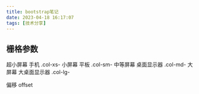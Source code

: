 ```yaml
---
title: bootstrap笔记
date: 2023-04-18 16:17:07
tags: [技术分享]
---
```

## 栅格参数
超小屏幕 手机 .col-xs-
小屏幕 平板 .col-sm-
中等屏幕 桌面显示器 .col-md-
大屏幕 大桌面显示器 .col-lg-

偏移 offset
